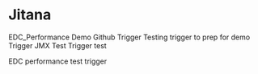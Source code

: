 # Jitana
EDC_Performance Demo
Github Trigger
Testing trigger to prep for demo
Trigger JMX Test
Trigger test

EDC performance test trigger

